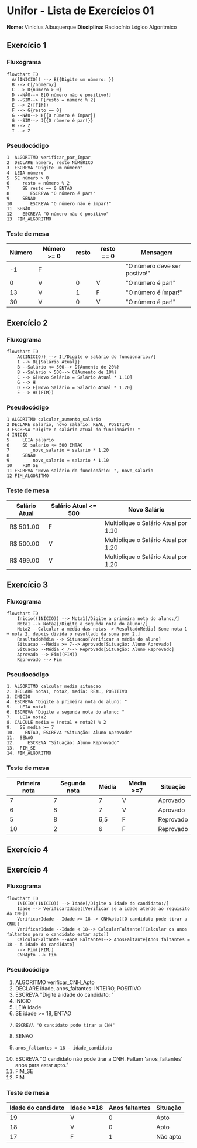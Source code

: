 # Unifor - Lista de Exercícios 01
**Nome:** Vinicius Albuquerque
**Disciplina:** Raciocínio Lógico Algorítmico

## Exercício 1 
### Fluxograma
```mermaid
flowchart TD  
  A([INICIO]) --> B{{Digite um número: }}
  B --> C[/número/]
  C --> D{número > 0}
  D --NÃO--> E[O número não e positivo!]
  D --SIM--> F[resto = número % 2]
  E --> Z([FIM])
  F --> G{resto == 0}
  G --NÃO--> H{{O número é ímpar}}
  G --SIM--> I{{O número é par!}}
  H --> Z
  I --> Z
```
### Pseudocódigo
```
1  ALGORITMO verificar_par_ímpar
2  DECLARE número, resto NUMÉRICO
3  ESCREVA "Digite um número"
4  LEIA número
5  SE número > 0
6     resto = número % 2
7     SE resto == 0 ENTÃO
8        ESCREVA "O número é par!"
9     SENÃO
10       ESCREVA "O número não é ímpar!"
11  SENÃO
12    ESCREVA "O número não é positivo"
13  FIM_ALGORITMO 
```
### Teste de mesa
| Número | Número >= 0 | resto | resto == 0 | Mensagem                      |
| --     | --          | --    | --         | --                            | 
| -1     | F           |       |            | "O número deve ser postivo!"  |
| 0      | V           | 0     | V          | "O número é par!"             |
| 13     | V           | 1     | F          | "O número é ímpar!"           |
| 30     | V           | 0     | V          | "O número é par!"             |


## Exercício 2 
### Fluxograma
```mermaid
flowchart TD
    A((INÍCIO)) --> I[/Digite o salário do funcionário:/]
    I --> B{{Salário Atual}}
    B --Salário <= 500--> D{Aumento de 20%}
    B --Salário > 500--> C{Aumento de 10%}
    C --> G[Novo Salário = Salário Atual * 1.10]
    G --> H
    D --> E[Novo Salário = Salário Atual * 1.20]
    E --> H((FIM))
```
### Pseudocódigo
```
1 ALGORITMO calcular_aumento_salário
2 DECLARE salario, novo_salario: REAL, POSITIVO
3 ESCREVA "Digite o salário atual do funcionário: "
4 INICIO
5     LEIA salario
6     SE salario <= 500 ENTAO
7         novo_salario = salario * 1.20
8     SENÃO
9         novo_salario = salario * 1.10
10    FIM_SE
11 ESCREVA "Novo salário do funcionário: ", novo_salario
12 FIM_ALGORITMO
```
### Teste de mesa

| Salário Atual| Salário Atual <= 500 | Novo Salário                               | 
|      --      |      --              |      --                                    |
| R$ 501.00    | F                    | Multiplique o Salário Atual por 1.10       |
| R$ 500.00    | V                    | Multiplique o Salário Atual por 1.20       |
| R$ 499.00    | V                    | Multiplique o Salário Atual por 1.20       |


## Exercício 3 
### Fluxograma
```mermaid
flowchart TD
    Inicio((INÍCIO)) --> Nota1[/Digite a primeira nota do aluno:/]
    Nota1 --> Nota2[/Digite a segunda nota do aluno:/]
    Nota2 --Calcular a média das notas--> ResultadoMédia[ Some nota 1 + nota 2, depois divida o resultado da soma por 2.]
    ResultadoMédia --> Situacao[Verificar a média do aluno]
    Situacao --Média >= 7--> Aprovado[Situação: Aluno Aprovado]
    Situacao --Média < 7--> Reprovado[Situação: Aluno Reprovado]
    Aprovado --> Fim((FIM))
    Reprovado --> Fim
```
### Pseudocódigo
```
1. ALGORITMO calcular_media_situacao 
2. DECLARE nota1, nota2, media: REAL, POSITIVO
3. INICIO
4. ESCREVA "Digite a primeira nota do aluno: " 
5.   LEIA nota1 
6. ESCREVA "Digite a segunda nota do aluno: " 
7.   LEIA nota2 
8. CALCULE media = (nota1 + nota2) % 2 
9.   SE media >= 7
10.    ENTAO, ESCREVA "Situação: Aluno Aprovado"
11.  SENAO 
12.     ESCREVA "Situação: Aluno Reprovado" 
13.  FIM_SE 
14. FIM_ALGORITMO
```
### Teste de mesa
| Primeira nota | Segunda nota | Média | Média >=7 | Situação  | 
|      --       |      --      |   --  |      --   |      --   | 
| 7             | 7            | 7     | V         | Aprovado  |
| 6             | 8            | 7     | V         | Aprovado  |
| 5             | 8            | 6,5   | F         | Reprovado |
| 10            | 2            | 6     | F         | Reprovado |


## Exercício 4
## Exercício 4
### Fluxograma
``` mermaid
flowchart TD
    INÍCIO((INÍCIO)) --> Idade[/Digite a idade do candidato:/]
    Idade --> VerificarIdade([Verificar se a idade atende ao requisito da CNH])
    VerificarIdade --Idade >= 18--> CNHApto([O candidato pode tirar a CNH])
    VerificarIdade --Idade < 18--> CalcularFaltante([Calcular os anos faltantes para o candidato estar apto])
    CalcularFaltante --Anos Faltantes--> AnosFaltante[Anos faltantes = 18 - A idade do candidato]
    --> Fim([FIM])
    CNHApto --> Fim
```
### Pseudocódigo
1. ALGORITMO verificar_CNH_Apto
2. DECLARE idade, anos_faltantes: INTEIRO, POSITIVO
3. ESCREVA "Digite a idade do candidato: "
4. INICIO
5. LEIA idade
6.   SE idade >= 18, ENTAO
7.     ESCREVA "O candidato pode tirar a CNH"
8.   SENAO
9.     anos_faltantes = 18 - idade_candidato
10. ESCREVA "O candidato não pode tirar a CNH. Faltam 'anos_faltantes' anos para estar apto."
11.  FIM_SE
12. FIM
### Teste de mesa
| Idade do candidato | Idade >=18   | Anos faltantes | Situação     |
|      --            |      --      |      --        |      --      |
| 19                 | V            | 0              | Apto         |
| 18                 | V            | 0              | Apto         | 
| 17                 | F            | 1              | Não apto     |

